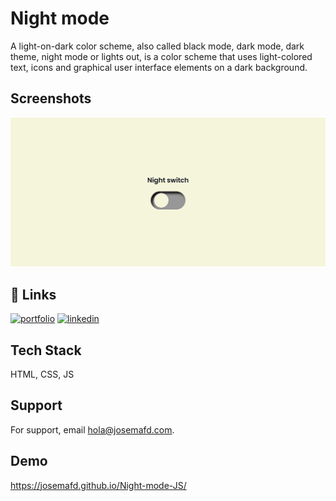 
# Night mode

A light-on-dark color scheme, also called black mode, dark mode, dark theme, night mode or lights out, is a color scheme that uses light-colored text, icons and graphical user interface elements on a dark background.
## Screenshots

![App Screenshot](https://raw.githubusercontent.com/josejtax/Night-mode-JS/main/assets/img/Captura%20de%20pantalla%202022-12-03%20201244.png)


## 🔗 Links
[![portfolio](https://img.shields.io/badge/my_portfolio-000?style=for-the-badge&logo=ko-fi&logoColor=white)](https://josemafd.com/)
[![linkedin](https://img.shields.io/badge/linkedin-0A66C2?style=for-the-badge&logo=linkedin&logoColor=white)](https://www.linkedin.com/in/josemafd)


## Tech Stack

HTML, CSS, JS


## Support

For support, email hola@josemafd.com.


## Demo

https://josemafd.github.io/Night-mode-JS/

